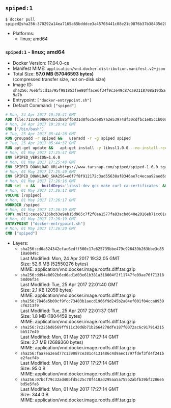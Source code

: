 ## `spiped:1`

```console
$ docker pull spiped@sha256:370292a14ea7165a65bdddce3a45708441c08e21c9876b37b38435d201270546
```

-	Platforms:
	-	linux; amd64

### `spiped:1` - linux; amd64

-	Docker Version: 17.04.0-ce
-	Manifest MIME: `application/vnd.docker.distribution.manifest.v2+json`
-	Total Size: **57.0 MB (57046593 bytes)**  
	(compressed transfer size, not on-disk size)
-	Image ID: `sha256:76ebf5cd1a795f981853fee80fface6f34f9c3e49c87ca93118708a19d5a9a7b`
-	Entrypoint: `["docker-entrypoint.sh"]`
-	Default Command: `["spiped"]`

```dockerfile
# Mon, 24 Apr 2017 19:20:41 GMT
ADD file:712c48086043553b85ffb031d8f6c5de857a2e53974df30cdfbc1e85c1b00a25 in / 
# Mon, 24 Apr 2017 19:20:42 GMT
CMD ["/bin/bash"]
# Tue, 25 Apr 2017 05:44:28 GMT
RUN groupadd -r spiped &&	useradd -r -g spiped spiped
# Tue, 25 Apr 2017 05:44:37 GMT
RUN apt-get update &&	apt-get install -y libssl1.0.0 --no-install-recommends &&	rm -rf /var/lib/apt/lists/*
# Mon, 01 May 2017 17:25:47 GMT
ENV SPIPED_VERSION=1.6.0
# Mon, 01 May 2017 17:25:48 GMT
ENV SPIPED_DOWNLOAD_URL=https://www.tarsnap.com/spiped/spiped-1.6.0.tgz
# Mon, 01 May 2017 17:25:49 GMT
ENV SPIPED_DOWNLOAD_SHA256=e6f7f8f912172c3ad55638af8346ae7c4ecaa92aed6d3fb60f2bda4359cba1e4
# Mon, 01 May 2017 17:26:16 GMT
RUN set -x &&	buildDeps='libssl-dev gcc make curl ca-certificates' &&	apt-get update && apt-get install -y $buildDeps --no-install-recommends &&	rm -rf /var/lib/apt/lists/* &&	curl -fsSL "$SPIPED_DOWNLOAD_URL" -o spiped.tar.gz &&	echo "$SPIPED_DOWNLOAD_SHA256 spiped.tar.gz" |sha256sum -c - &&	mkdir -p /usr/local/src/spiped &&	tar xzf "spiped.tar.gz" -C /usr/local/src/spiped --strip-components=1 &&	rm "spiped.tar.gz" &&	make -C /usr/local/src/spiped &&	make -C /usr/local/src/spiped install &&	rm -rf /usr/local/src/spiped &&	apt-get purge -y --auto-remove $buildDeps
# Mon, 01 May 2017 17:26:17 GMT
VOLUME [/spiped]
# Mon, 01 May 2017 17:26:17 GMT
WORKDIR /spiped
# Mon, 01 May 2017 17:26:19 GMT
COPY multi:cece67136bcb3e9eb15d965c7f2f0aa1577fa83acbd640e2016eb71cc01e0cfa in /usr/local/bin/ 
# Mon, 01 May 2017 17:26:19 GMT
ENTRYPOINT ["docker-entrypoint.sh"]
# Mon, 01 May 2017 17:26:20 GMT
CMD ["spiped"]
```

-	Layers:
	-	`sha256:cd0a524342efac6edff500c17e625735bbe479c926439b263bbe3c8518a0849c`  
		Last Modified: Mon, 24 Apr 2017 19:32:05 GMT  
		Size: 52.6 MB (52550276 bytes)  
		MIME: application/vnd.docker.image.rootfs.diff.tar.gzip
	-	`sha256:dd94e8692b6cd6ad1d03e61b381a318004f2f11747fe09ae76f7131858d06f34`  
		Last Modified: Tue, 25 Apr 2017 22:01:40 GMT  
		Size: 2.1 KB (2059 bytes)  
		MIME: application/vnd.docker.image.rootfs.diff.tar.gzip
	-	`sha256:7846e5b09cf9fcc73403b1aecd1966f9d245b2a04ef001f04cca8939cf6213f9`  
		Last Modified: Tue, 25 Apr 2017 22:01:37 GMT  
		Size: 1.8 MB (1804459 bytes)  
		MIME: application/vnd.docker.image.rootfs.diff.tar.gzip
	-	`sha256:7c225bd8569ff911c30d6b71b2664278dfe187f0072ac6c917914215bb517e49`  
		Last Modified: Mon, 01 May 2017 17:27:14 GMT  
		Size: 2.7 MB (2689360 bytes)  
		MIME: application/vnd.docker.image.rootfs.diff.tar.gzip
	-	`sha256:faa7ea2ead77c139087ce381c4131486c4d9aec1797fdef3fd4f241be2facf4b`  
		Last Modified: Mon, 01 May 2017 17:27:14 GMT  
		Size: 95.0 B  
		MIME: application/vnd.docker.image.rootfs.diff.tar.gzip
	-	`sha256:07bcf79c32ad40bfd5c25c78f410ad295aa5a755b2abfb39bf2206e5bd5e5fa6`  
		Last Modified: Mon, 01 May 2017 17:27:14 GMT  
		Size: 344.0 B  
		MIME: application/vnd.docker.image.rootfs.diff.tar.gzip
